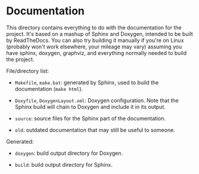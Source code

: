 # Documentation

This directory contains everything to do with the documentation for the
project. It's based on a mashup of Sphinx and Doxygen, intended to be built by
ReadTheDocs. You can also try building it manually if you're on Linux (probably
won't work elsewhere, your mileage may vary) assuming you have sphinx, doxygen,
graphviz, and everything normally needed to build the project.

File/directory list:

 - `Makefile`, `make.bat`: generated by Sphinx, used to build the
   documentation (`make html`).

 - `Doxyfile`, `DoxygenLayout.xml`: Doxygen configuration. Note that the Sphinx
   build will chain to Doxygen and include it in its output.

 - `source`: source files for the Sphinx part of the documentation.

 - `old`: outdated documentation that may still be useful to someone.

Generated:

 - `doxygen`: build output directory for Doxygen.

 - `build`: build output directory for Sphinx.
